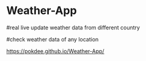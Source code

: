 # Weather-App

#real live update weather data from different country

#check weather data of any location 

https://pokdee.github.io/Weather-App/
